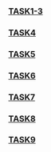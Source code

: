 ### [TASK1-3](https://cookiewithevil.github.io/homework/12-SASS/task1%2C2%2C3/index.html)
### [TASK4](https://cookiewithevil.github.io/homework/12-SASS/task4/index.html)
### [TASK5](https://cookiewithevil.github.io/homework/12-SASS/task5/index.html)
### [TASK6](https://cookiewithevil.github.io/homework/12-SASS/task6/index.html)
### [TASK7](https://cookiewithevil.github.io/homework/12-SASS/task7/index.html)
### [TASK8](https://cookiewithevil.github.io/homework/12-SASS/task8/index.html)
### [TASK9](https://cookiewithevil.github.io/homework/12-SASS/task9/index.html)

